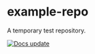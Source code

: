 # example-repo
A temporary test repository.

[![Docs update](https://github.com/odileeds/example-repo/actions/workflows/docs_update.yml/badge.svg)](https://github.com/odileeds/example-repo/actions/workflows/docs_update.yml)
